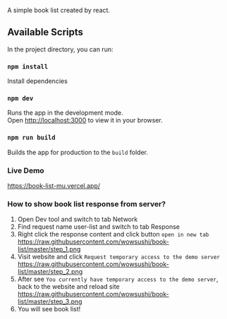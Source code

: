 A simple book list created by react.
## Available Scripts

In the project directory, you can run:

### `npm install`

Install dependencies

### `npm dev`

Runs the app in the development mode.\
Open [http://localhost:3000](http://localhost:3000) to view it in your browser.

### `npm run build`

Builds the app for production to the `build` folder.

### Live Demo
https://book-list-mu.vercel.app/

### How to show book list response from server?
1. Open Dev tool and switch to tab Network
2. Find request name user-list and switch to tab Response
3. Right click the response content and click button `open in new tab`\
   <https://raw.githubusercontent.com/wowsushi/book-list/master/step_1.png>
4. Visit website and click `Request temporary access to the demo server`\
   <https://raw.githubusercontent.com/wowsushi/book-list/master/step_2.png>
5. After see `You currently have temporary access to the demo server`, back to the website and reload site\
   <https://raw.githubusercontent.com/wowsushi/book-list/master/step_3.png>
6. You will see book list!

